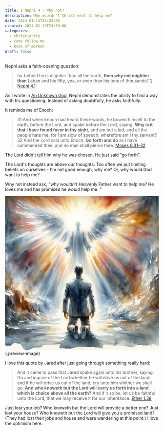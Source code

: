 ```yaml
---
title: 1 Nephi 4 - Why not?
description: Why wouldn't Christ want to help me?
date: 2024-01-13T23:23:00
created: 2024-01-13T23:59:00
categories:
  - christianity
  - come follow me
  - book of mormon
draft: false
---
```

Nephi asks a faith-opening question:

> for behold he is mightier than all the earth, **then why not mightier than** Laban and his fifty, yea, or even than his tens of thousands?
> [1 Nephi 4.1](../scriptures/1-nephi-4.1)

As I wrote in [An Unknown God](unknown-god.md), Nephi demonstrates the ability to find a way with his questioning. Instead of asking doubtfully, he asks faithfully. 

It reminds me of Enoch:

> 31 And when Enoch had heard these words, he bowed himself to the earth, before the Lord, and spake before the Lord, saying: **Why is it that I have found favor in thy sight**, and am but a lad, and all the people hate me; for I am slow of speech; wherefore am I thy servant?  32 And the Lord said unto Enoch: **Go forth and do** as I have commanded thee, and no man shall pierce thee.
> [Moses 6.31–32](../scriptures/moses-6.31-32)

The Lord didn't tell him why he was chosen. He just said "go forth". 

The Lord's thoughts are above our thoughts. Too often we put limiting beliefs on ourselves - I'm not good enough, why me? Or, why would God want to help me?

Why not instead ask, "why *wouldn't* Heavenly Father want to help me? He loves me and has promised he *would* help me. "

![Angels want to help](../img/dalle-why-wouldn't-an-angel.jpeg){.preview-image}

I love this quote by Jared after just going through something really hard:

> And it came to pass that Jared spake again unto his brother, saying: Go and inquire of the Lord whether he will drive us out of the land, and if he will drive us out of the land, cry unto him whither we shall go. **And who knoweth but the Lord will carry us forth into a land which is choice above all the earth?** And if it so be, let us be faithful unto the Lord, that we may receive it for our inheritance.
> [Ether 1.38](../scriptures/ether-1.38)

Just lost your job? Who knoweth but the Lord will provide a better one? Just lost your house? Who knoweth but the Lord will give you a promised land? (They had lost their jobs and house and were wandering at this point.) I love the optimism here. 
